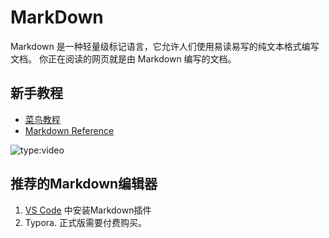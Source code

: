 # MarkDown

Markdown 是一种轻量级标记语言，它允许人们使用易读易写的纯文本格式编写文档。
你正在阅读的网页就是由 Markdown 编写的文档。

## 新手教程

- [菜鸟教程](https://www.runoob.com/markdown/md-tutorial.html)
- [Markdown Reference](https://commonmark.org/help/)

![type:video](https://www.youtube.com/embed/HUBNt18RFbo)

## 推荐的Markdown编辑器

1. [VS Code](VSCode.md) 中安装Markdown插件
2. Typora. 正式版需要付费购买。
